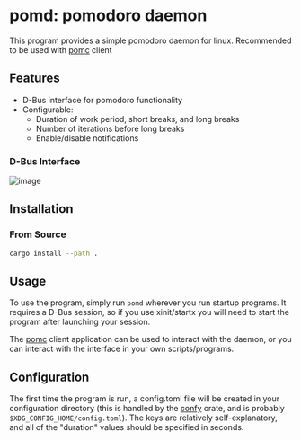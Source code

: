 # pomd: pomodoro daemon

This program provides a simple pomodoro daemon for linux. Recommended to be used with [pomc](https://github.com/exvacuum/pomc) client

## Features
- D-Bus interface for pomodoro functionality
- Configurable:
    - Duration of work period, short breaks, and long breaks
    - Number of iterations before long breaks
    - Enable/disable notifications

### D-Bus Interface
![image](https://github.com/exvacuum/pomd/assets/17646388/e80d9893-94b6-4450-a1c3-2e2893ca3eb7)

## Installation
### From Source
```sh
cargo install --path .
```

## Usage
To use the program, simply run `pomd` wherever you run startup programs. It requires a D-Bus session, so if you use xinit/startx you will need to start the program after launching your session.

The [pomc](https://github.com/exvacuum/pomc) client application can be used to interact with the daemon, or you can interact with the interface in your own scripts/programs.

## Configuration
The first time the program is run, a config.toml file will be created in your configuration directory (this is handled by the [confy](https://crates.io/crates/confy) crate, and is probably `$XDG_CONFIG_HOME/config.toml`). The keys are relatively self-explanatory, and all of the "duration" values should be specified in seconds.
